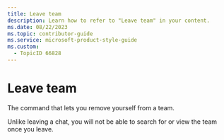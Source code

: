 ```yaml
---
title: Leave team
description: Learn how to refer to "Leave team" in your content.
ms.date: 08/22/2023
ms.topic: contributor-guide
ms.service: microsoft-product-style-guide
ms.custom:
  - TopicID 66828
---
```



# Leave team

The command that lets you remove yourself from a team. 

Unlike leaving a chat, you will not be able to search for or view the team once you leave.


